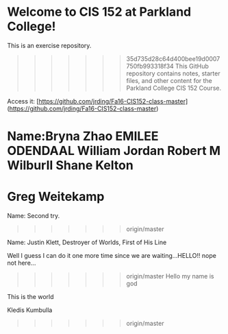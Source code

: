 # Welcome to CIS 152 at Parkland College!
This is an exercise repository.

>>>>>>> 35d735d28c64d400bee19d0007750fb993318f34
This GitHub repository contains notes, starter files, and other content for the Parkland College CIS 152 Course.

Access it: [https://github.com/jrding/Fa16-CIS152-class-master] (https://github.com/jrding/Fa16-CIS152-class-master)

Name:Bryna Zhao
EMILEE ODENDAAL
William Jordan
Robert M WilburII
Shane Kelton
=======
Greg Weitekamp
=======
Name: Second try.
>>>>>>> origin/master

Name: Justin Klett, Destroyer of Worlds, First of His Line













Well I guess I can do it one more time since we are waiting...HELLO!!
nope not here...







>>>>>>> origin/master
Hello my name is god

This is the world































Kledis Kumbulla <!Doctype html>
>>>>>>> origin/master
